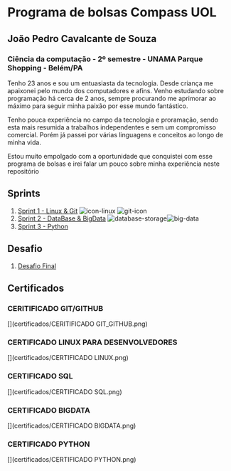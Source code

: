 # Programa de bolsas Compass UOL
## João Pedro Cavalcante de Souza 
### Ciência da computação - 2º semestre - UNAMA Parque Shopping - Belém/PA

Tenho 23 anos e sou um entuasiasta da tecnologia. Desde criança me apaixonei pelo mundo dos computadores e afins. Venho estudando sobre programação há cerca de 2 anos, sempre procurando me aprimorar ao máximo para seguir minha paixão por esse mundo fantástico.

Tenho pouca experiência no campo da tecnologia e proramação, sendo esta mais resumida a trabalhos independentes e sem um compromisso comercial. Porém já passei por várias linguagens e conceitos ao longo de minha vida.

Estou muito empolgado com a oportunidade que conquistei com esse programa de bolsas e irei falar um pouco sobre minha experiência neste repositório

## Sprints 

1. [Sprint 1 - Linux & Git](sprint_1) ![icon-linux](https://github.com/Jpedro900/compass_repo_joao_pedro_souza/assets/127545539/42fe4e0a-121e-4f48-8569-be7b6d6b9b8b)
![git-icon](https://github.com/Jpedro900/compass_repo_joao_pedro_souza/assets/127545539/fbf1b44f-33e1-437d-93fd-f892c5cd2aa7)
2. [Sprint 2 - DataBase & BigData](sprint_2) ![database-storage](https://github.com/Jpedro900/compass_repo_joao_pedro_souza/assets/127545539/97af2710-580c-4f88-ae47-d42c5bab685b)![big-data](https://github.com/Jpedro900/compass_repo_joao_pedro_souza/assets/127545539/6f5c3ba7-3b4a-430a-b72a-96c4458fd3ee)
3. [Sprint 3 - Python](sprint_3) <img src="https://cdn.jsdelivr.net/gh/devicons/devicon/icons/python/python-original.svg" width="15px"/>
          

## Desafio

1. [Desafio Final](Desafio/README.md)


## Certificados

### CERITIFICADO GIT/GITHUB
[](certificados/CERITIFICADO GIT_GITHUB.png)
### CERTIFICADO LINUX PARA DESENVOLVEDORES
[](certificados/CERTIFICADO LINUX.png)
### CERTIFICADO SQL
[](certificados/CERTIFICADO SQL.png)
### CERTIFICADO BIGDATA
[](certificados/CERTIFICADO BIGDATA.png)
### CERTIFICADO PYTHON
[](certificados/CERTIFICADO PYTHON.png)